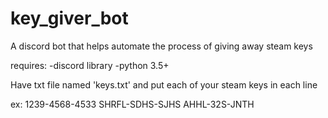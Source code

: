 # key_giver_bot
A discord bot that helps automate the process of giving away steam keys 

requires:
  -discord library
  -python 3.5+

Have txt file named 'keys.txt' and put each of your steam keys in each line

ex:
1239-4568-4533
SHRFL-SDHS-SJHS
AHHL-32S-JNTH
